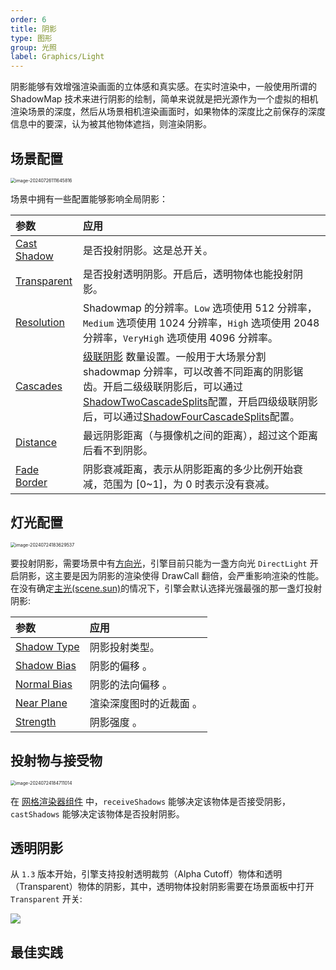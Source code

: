 ```yaml
---
order: 6
title: 阴影
type: 图形
group: 光照
label: Graphics/Light
---
```


阴影能够有效增强渲染画面的立体感和真实感。在实时渲染中，一般使用所谓的 ShadowMap 技术来进行阴影的绘制，简单来说就是把光源作为一个虚拟的相机渲染场景的深度，然后从场景相机渲染画面时，如果物体的深度比之前保存的深度信息中的要深，认为被其他物体遮挡，则渲染阴影。

## 场景配置

<img src="https://gw.alipayobjects.com/zos/OasisHub/51e08840-95c0-4c68-82f0-0d2e29fbe966/image-20240726111645816.png" alt="image-20240726111645816" style="zoom:50%;" />

场景中拥有一些配置能够影响全局阴影：

| 参数 | 应用 |
| :-- | :-- |
| [Cast Shadow](/apis/core/#Scene-castShadows) | 是否投射阴影。这是总开关。 |
| [Transparent](/apis/core/#Scene-enableTransparentShadow) | 是否投射透明阴影。开启后，透明物体也能投射阴影。 |
| [Resolution](/apis/core/#Scene-shadowResolution) | Shadowmap 的分辨率。`Low` 选项使用 512 分辨率，`Medium` 选项使用 1024 分辨率，`High` 选项使用 2048 分辨率，`VeryHigh` 选项使用 4096 分辨率。 |
| [Cascades](/apis/core/#Scene-shadowCascades) | [级联阴影](https://learn.microsoft.com/en-us/windows/win32/dxtecharts/cascaded-shadow-maps) 数量设置。一般用于大场景分割 shadowmap 分辨率，可以改善不同距离的阴影锯齿。开启二级级联阴影后，可以通过[ShadowTwoCascadeSplits](/apis/core/#Scene-shadowTwoCascadeSplits)配置，开启四级级联阴影后，可以通过[ShadowFourCascadeSplits](/apis/core/#Scene-shadowFourCascadeSplits)配置。 |
| [Distance](/apis/core/#Scene-shadowDistance) | 最远阴影距离（与摄像机之间的距离），超过这个距离后看不到阴影。 |
| [Fade Border](/apis/core/#Scene-shadowFadeBorder) | 阴影衰减距离，表示从阴影距离的多少比例开始衰减，范围为 [0~1]，为 0 时表示没有衰减。 |

## 灯光配置

<img src="https://gw.alipayobjects.com/zos/OasisHub/1b572189-db78-4f56-9d42-d8b5ea1fe857/image-20240724183629537.png" alt="image-20240724183629537" style="zoom:50%;" />

要投射阴影，需要场景中有[方向光](/docs/graphics/light/directional)，引擎目前只能为一盏方向光 `DirectLight` 开启阴影，这主要是因为阴影的渲染使得 DrawCall 翻倍，会严重影响渲染的性能。在没有确定[主光(scene.sun)](/apis/core/#Scene-sun)的情况下，引擎会默认选择光强最强的那一盏灯投射阴影:

| 参数                                              | 应用                    |
| :------------------------------------------------ | :---------------------- |
| [Shadow Type](/apis/core/#Light-shadowType)       | 阴影投射类型。          |
| [Shadow Bias](/apis/core/#Light-shadowBias)       | 阴影的偏移 。           |
| [Normal Bias](/apis/core/#Light-shadowNormalBias) | 阴影的法向偏移 。       |
| [Near Plane](/apis/core/#Light-shadowNearPlane)   | 渲染深度图时的近裁面 。 |
| [Strength](/apis/core/#Light-shadowStrength)      | 阴影强度 。             |

## 投射物与接受物

<img src="https://gw.alipayobjects.com/zos/OasisHub/f3125f0f-09e6-4404-a84c-7013df5c0db3/image-20240724184711014.png" alt="image-20240724184711014" style="zoom:50%;" />

在 [网格渲染器组件](/docs/graphics/renderer/meshRenderer) 中，`receiveShadows` 能够决定该物体是否接受阴影，`castShadows` 能够决定该物体是否投射阴影。

## 透明阴影

从 `1.3` 版本开始，引擎支持投射透明裁剪（Alpha Cutoff）物体和透明（Transparent）物体的阴影，其中，透明物体投射阴影需要在场景面板中打开 `Transparent` 开关:

![](https://gw.alipayobjects.com/zos/OasisHub/cf763750-8d2b-45f6-91d0-15502a199010/2024-07-24%25252019.03.15.gif)

## 最佳实践
